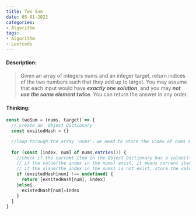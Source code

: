 ```yaml
---
title: Two Sum 
date: 05-01-2022 
categories:
- Algorithm 
tags:
- Algorithm
- Leetcode
---
```


#### Description:

> Given an array of integers nums and an integer target, return indices of the two numbers such that they add up to target.
> You may assume that each input would have ***exactly one solution***, and you may ***not use the same element twice***.
> You can return the answer in any order.

#### Thinking:

```javascript
const twoSum = (nums, target) => {
  // create an  Object Dictionary
  const exsitedHash = {}

  //loop through the array 'nums'，we need to store the index of nums as the value and the num as the key in the Object Dictionary
  
  for (const [index, num] of nums.entries()) {
    //check if the curremt item in the Object Dictionary has a value((the index in the nums))
    // if the value(the index in the nums) exist, it means current item has a previous counterpart, their sum is equal the target, we can return the value(the index in the nums) of current item in the Object and the previous counterpart's index in the nums
    // if the vlaue(the index in the nums) is not exist, store the value(the index in the nums)
    if (exsitedHash[num] !== undefined) {
      return [exsitedHash[num], index]
    }else{
      existedHash[num]=index
    }
  }
}

```